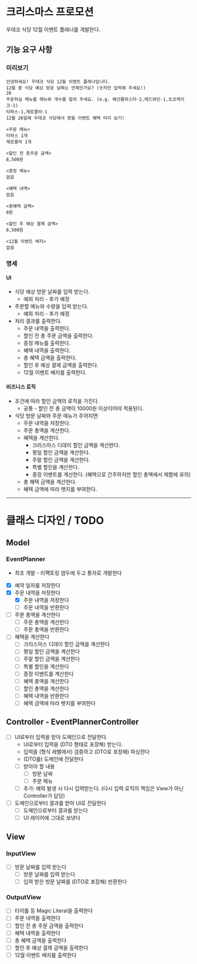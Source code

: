 # 크리스마스 프로모션

우테코 식당 12월 이벤트 플래너를 개발한다.

## 기능 요구 사항

### 미리보기

```
안녕하세요! 우테코 식당 12월 이벤트 플래너입니다.
12월 중 식당 예상 방문 날짜는 언제인가요? (숫자만 입력해 주세요!)
26
주문하실 메뉴를 메뉴와 개수를 알려 주세요. (e.g. 해산물파스타-2,레드와인-1,초코케이크-1)
타파스-1,제로콜라-1
12월 26일에 우테코 식당에서 받을 이벤트 혜택 미리 보기!

<주문 메뉴>
타파스 1개
제로콜라 1개

<할인 전 총주문 금액>
8,500원

<증정 메뉴>
없음

<혜택 내역>
없음

<총혜택 금액>
0원

<할인 후 예상 결제 금액>
8,500원

<12월 이벤트 배지>
없음
```

### 명세

#### UI

* 식당 예상 방문 날짜를 입력 받는다.
    * 예외 처리 - 추가 예정
* 주문할 메뉴와 수량을 입력 받는다.
    * 예외 처리 - 추가 예정
* 처리 결과를 출력한다.
    * 주문 내역을 출력한다.
    * 할인 전 총 주문 금액을 출력한다.
    * 증정 메뉴를 출력한다.
    * 혜택 내역을 출력한다.
    * 총 혜택 금액을 출력한다.
    * 할인 후 예상 결제 금액을 출력한다.
    * 12월 이벤트 배지를 출력한다.

#### 비즈니스 로직

* 조건에 따라 할인 금액의 로직을 가진다.
    * 공통 - 할인 전 총 금액이 10000원 이상이어야 적용된다.
* 식당 방문 날짜와 주문 메뉴가 주어지면:
    * 주문 내역을 저장한다.
    * 주문 총액을 계산한다.
    * 혜택을 계산한다.
        * 크리스마스 디데이 할인 금액을 계산한다.
        * 평일 할인 금액을 계산한다.
        * 주말 할인 금액을 계산한다.
        * 특별 할인을 계산한다.
        * 증정 이벤트를 계산한다. (혜택으로 간주하지만 할인 총액에서 제함에 유의)
    * 총 혜택 금액을 계산한다.
    * 혜택 금액에 따라 뱃지를 부여한다.

---

# 클래스 디자인 / TODO

## Model

### EventPlanner

* 최초 개발 - 리팩토링 염두에 두고 통자로 개발한다
* [x] 예약 일자를 저장한다
* [x] 주문 내역을 저장한다
    * [x] 주문 내역을 저장한다
    * [ ] 주문 내역을 반환한다
* [ ] 주문 총액을 계산한다
    * [ ] 주문 총액을 계산한다
    * [ ] 주문 총액을 반환한다
* [ ] 혜택을 계산한다
    * [ ] 크리스마스 디데이 할인 금액을 계산한다
    * [ ] 평일 할인 금액을 계산한다
    * [ ] 주말 할인 금액을 계산한다
    * [ ] 특별 할인을 계산한다
    * [ ] 증정 이벤트를 계산한다
    * [ ] 혜택 총액을 계산한다
    * [ ] 할인 총액을 계산한다
    * [ ] 혜택 내역을 반환한다
    * [ ] 혜택 금액에 따라 뱃지를 부여한다

## Controller - EventPlannerController

* [ ] UI로부터 입력을 받아 도메인으로 전달한다.
    * UI로부터 입력을 (DTO 형태로 포장해) 받는다.
    * 입력을 (형식 레벨에서) 검증하고 (DTO로 포장해) 파싱한다
    * (DTO를) 도메인에 전달한다
    * [ ] 받아야 할 내용
        * [ ] 방문 날짜
        * [ ] 주문 메뉴
    * [ ] 추가: 예외 발생 시 다시 입력받는다. (다시 입력 로직의 책임은 View가 아닌 Controller가 담당)
* [ ] 도메인으로부터 결과를 받아 UI로 전달한다
    * [ ] 도메인으로부터 결과를 받는다
    * [ ] UI 레이어에 그대로 보낸다

## View

### InputView

* [ ] 방문 날짜를 입력 받는다
    * [ ] 방문 날짜를 입력 받는다
    * [ ] 입력 받은 방문 날짜를 (DTO로 포장해) 반환한다

### OutputView

* [ ] 타이틀 등 Magic Literal을 출력한다
* [ ] 주문 내역을 출력한다
* [ ] 할인 전 총 주문 금액을 출력한다
* [ ] 혜택 내역을 출력한다
* [ ] 총 혜택 금액을 출력한다
* [ ] 할인 후 예상 결제 금액을 출력한다
* [ ] 12월 이벤트 배지를 출력한다